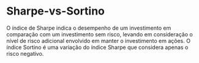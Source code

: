 # Sharpe-vs-Sortino
O índice de Sharpe indica o desempenho de um investimento em comparação com um investimento sem risco, levando em consideração o nível de risco adicional envolvido em manter o investimento em ações. O índice Sortino é uma variação do índice Sharpe que considera apenas o risco negativo.
